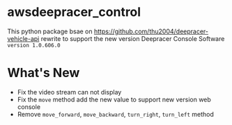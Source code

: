 # awsdeepracer_control
 This python package bsae on https://github.com/thu2004/deepracer-vehicle-api rewrite to support the new version Deepracer Console Software ```version 1.0.606.0```

 # What's New
 - Fix the video stream can not display
 - Fix the `move` method add the new value to support new version web console
 - Remove `move_forward`, `move_backward`, `turn_right`, `turn_left` method

 